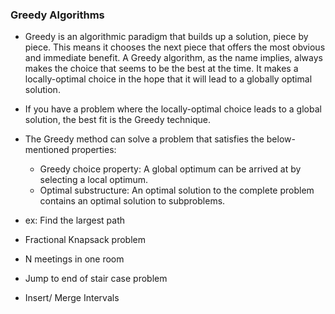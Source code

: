 ### Greedy Algorithms
- Greedy is an algorithmic paradigm that builds up a solution, piece by piece. This means it chooses the next piece that offers the most obvious and immediate benefit. A Greedy algorithm, as the name implies, always makes the choice that seems to be the best at the time. It makes a locally-optimal choice in the hope that it will lead to a globally optimal solution.
- If you have a problem where the locally-optimal choice leads to a global solution, the best fit is the Greedy technique.

- The Greedy method can solve a problem that satisfies the below-mentioned properties:
  - Greedy choice property: A global optimum can be arrived at by selecting a local optimum.
  - Optimal substructure: An optimal solution to the complete problem contains an optimal solution to subproblems.
- ex: Find the largest path
- Fractional Knapsack problem
- N meetings in one room
- Jump to end of stair case problem
- Insert/ Merge Intervals
